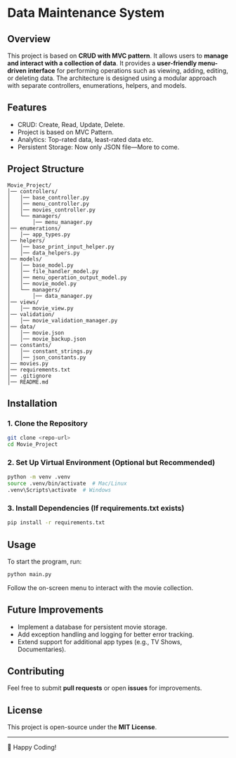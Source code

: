 # Data Maintenance System

## Overview
This project is based on **CRUD with MVC pattern**.
It allows users to **manage and interact with a collection of data**. 
It provides a **user-friendly menu-driven interface** 
for performing operations such as viewing, adding, editing, or deleting data.
The architecture is designed using a modular approach with separate controllers, enumerations, helpers, and models.

## Features
- CRUD: Create, Read, Update, Delete.
- Project is based on MVC Pattern.
- Analytics: Top-rated data, least-rated data etc.
- Persistent Storage: Now only JSON file—More to come.

## Project Structure
```
Movie_Project/
│── controllers/
│   │── base_controller.py
│   │── menu_controller.py
│   │── movies_controller.py
│   └── managers/
│       │── menu_manager.py
│── enumerations/
│   │── app_types.py
│── helpers/
│   │── base_print_input_helper.py
│   │── data_helpers.py
│── models/
│   │── base_model.py
│   │── file_handler_model.py
│   │── menu_operation_output_model.py
│   │── movie_model.py
│   └── managers/
│       │── data_manager.py
│── views/
│   │── movie_view.py
│── validation/
│   │── movie_validation_manager.py
│── data/
│   │── movie.json
│   │── movie_backup.json
│── constants/
│   │── constant_strings.py
│   │── json_constants.py
│── movies.py
│── requirements.txt
│── .gitignore
│── README.md
```

## Installation
### 1. Clone the Repository
```sh
git clone <repo-url>
cd Movie_Project
```
### 2. Set Up Virtual Environment (Optional but Recommended)
```sh
python -m venv .venv
source .venv/bin/activate  # Mac/Linux
.venv\Scripts\activate  # Windows
```
### 3. Install Dependencies (If requirements.txt exists)
```sh
pip install -r requirements.txt
```

## Usage
To start the program, run:
```sh
python main.py
```
Follow the on-screen menu to interact with the movie collection.

## Future Improvements
* Implement a database for persistent movie storage.
* Add exception handling and logging for better error tracking. 
* Extend support for additional app types (e.g., TV Shows, Documentaries).

## Contributing
Feel free to submit **pull requests** or open **issues** for improvements.

## License
This project is open-source under the **MIT License**.

---
🚀 Happy Coding!

